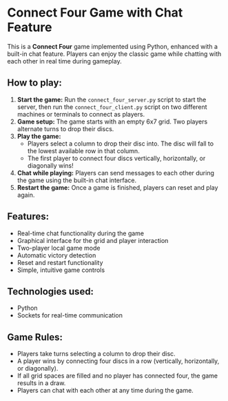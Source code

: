 # Connect Four Game with Chat Feature

This is a **Connect Four** game implemented using Python, enhanced with a built-in chat feature. Players can enjoy the classic game while chatting with each other in real time during gameplay.

## How to play:
1. **Start the game:** Run the `connect_four_server.py` script to start the server, then run the `connect_four_client.py` script on two different machines or terminals to connect as players.
2. **Game setup:** The game starts with an empty 6x7 grid. Two players alternate turns to drop their discs.
3. **Play the game:**
   - Players select a column to drop their disc into. The disc will fall to the lowest available row in that column.
   - The first player to connect four discs vertically, horizontally, or diagonally wins!
4. **Chat while playing:** Players can send messages to each other during the game using the built-in chat interface.
5. **Restart the game:** Once a game is finished, players can reset and play again.

## Features:
- Real-time chat functionality during the game
- Graphical interface for the grid and player interaction
- Two-player local game mode
- Automatic victory detection
- Reset and restart functionality
- Simple, intuitive game controls

## Technologies used:
- Python
- Sockets for real-time communication

## Game Rules:
- Players take turns selecting a column to drop their disc.
- A player wins by connecting four discs in a row (vertically, horizontally, or diagonally).
- If all grid spaces are filled and no player has connected four, the game results in a draw.
- Players can chat with each other at any time during the game.
